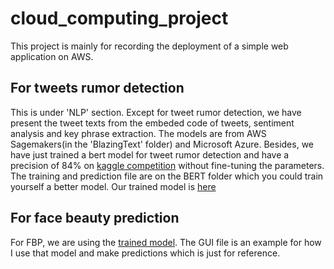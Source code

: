 # cloud_computing_project
This project is mainly for recording the deployment of a simple web application on AWS.
## For tweets rumor detection
This is under 'NLP' section. Except for tweet rumor detection, we have present the tweet texts from the embeded code of tweets, sentiment analysis and key phrase extraction. The models are from AWS Sagemakers(in the 'BlazingText' folder) and Microsoft Azure. Besides, we have just trained a bert model for tweet rumor detection and have a precision of 84% on [kaggle competition](https://www.kaggle.com/c/nlp-getting-started) without fine-tuning the parameters. The training and prediction file are on the BERT folder which you could train yourself a better model. Our trained model is [here](https://drive.google.com/file/d/1NlNkaEHokLfyps-LHfiRhVTOy9qK8ErO/view?usp=sharing)
## For face beauty prediction
For FBP, we are using the [trained model](https://drive.google.com/file/d/1fJa2CcBoiHPTRQww9V7eO4Mu-Ey6LOEf/view?usp=sharing). The GUI file is an example for how I use that model and make predictions which is just for reference.
